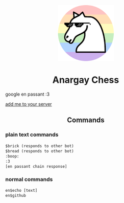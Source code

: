 <p align="center"><img src="chessbutanarchyandgayandcroppedasacircle.png" style="width:175px;height:175px;"></p>
<h1 align="center">Anargay Chess</h1>
google en passant :3

[add me to your server](https://discord.com/api/oauth2/authorize?client_id=1208444590475051088&permissions=274945018880&scope=bot)


<h2 align="center">Commands</h1>

### plain text commands
```
$brick (responds to other bot)
$bread (responds to other bot)
:boop:
:3
[en passant chain response]
```

### normal commands
```
en$echo [text]
en$github
```
